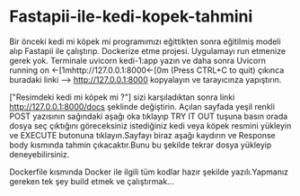 # Fastapii-ile-kedi-kopek-tahmini
Bir önceki kedi mi köpek mi programımızı eğittikten sonra eğitilmiş modeli alıp Fastapii ile çalıştırıp. Dockerize etme projesi.
Uygulamayı run etmenize gerek yok. Terminale uvicorn kedi-1:app yazın ve daha sonra  Uvicorn running on ←[1mhttp://127.0.0.1:8000←[0m (Press CTRL+C to quit) çıkınca buradaki linki --> http://127.0.0.1:8000 kopyalayın ve tarayıcınza yapıştırın. 

["Resimdeki kedi mi köpek mi ?"] sizi karşıladıktan sonra linki http://127.0.0.1:8000/docs şeklinde değiştirin. Açılan sayfada yeşil renkli POST yazısının sağındaki aşağı oka tıklayıp TRY IT OUT tuşuna basın orada dosya seç çıktığını göreceksiniz istediğiniz kedi veya köpek resmini yükleyin ve EXECUTE butonuna tıklayın.Sayfayı biraz aşağı kaydırın ve Response body kısmında tahmin çıkacaktır.Bunu bu şekilde tekrar dosya yükleyip deneyebilirsiniz.

Dockerfile kısmında Docker ile ilgili tüm kodlar hazır şekilde yazılı.Yapmanız gereken tek şey build etmek ve çalıştırmak...
